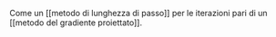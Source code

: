 Come un [[metodo di lunghezza di passo]] per le iterazioni pari di un [[metodo del gradiente proiettato]].
